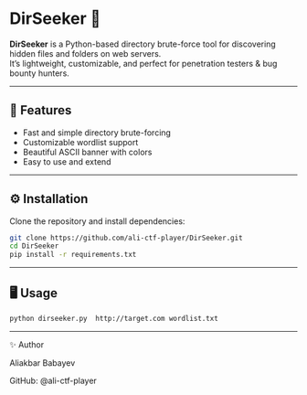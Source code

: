 # DirSeeker 🔎

**DirSeeker** is a Python-based directory brute-force tool for discovering hidden files and folders on web servers.  
It’s lightweight, customizable, and perfect for penetration testers & bug bounty hunters.

---

## 🚀 Features
- Fast and simple directory brute-forcing
- Customizable wordlist support
- Beautiful ASCII banner with colors
- Easy to use and extend

---


## ⚙️ Installation
Clone the repository and install dependencies:
```bash
git clone https://github.com/ali-ctf-player/DirSeeker.git
cd DirSeeker
pip install -r requirements.txt
```

---

## 🖥️ Usage
```bash
python dirseeker.py  http://target.com wordlist.txt 
```

---


✨ Author

Aliakbar Babayev

GitHub: @ali-ctf-player
